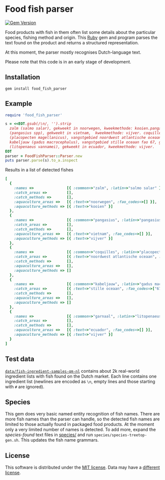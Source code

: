 # Food fish parser

[![Gem Version](https://badge.fury.io/rb/food_fish_parser.svg)](https://rubygems.org/gems/food_fish_parser)

Food products with fish in them often list some details about the particular species,
fishing method and origin. This [Ruby](https://www.ruby-lang.org/) gem and program parses
the text found on the product and returns a structured representation.

At this moment, the parser mostly recognises Dutch-language text.

Please note that this code is in an early stage of development.

## Installation

```
gem install food_fish_parser
```

## Example

```ruby
require 'food_fish_parser'

s = <<EOT.gsub(/\n/, '').strip
  zalm (salmo salar), gekweekt in noorwegen, kweekmethode: kooien.pangasius
  (pangasius spp), gekweekt in vietnam,  kweekmethode: vijver. coquilles
  (placopecten magellanicus), vangstgebied noordwest atlantische oceaan fao 21,
  kabeljauw (gadus macrocephalus), vangstgebied stille oceaan fao 67, garnaal
  (litopenaeus vannamei), gekweekt in ecuador, kweekmethode: vijver.
EOT
parser = FoodFishParser::Parser.new
puts parser.parse(s).to_a.inspect
```
Results in a list of detected fishes
```ruby
[
  {
    :names =>               [{ :common=>"zalm", :latin=>"salmo salar" }],
    :catch_areas =>         [],
    :catch_methods =>       [],
    :aquaculture_areas =>   [{ :text=>"noorwegen", :fao_codes=>[] }],
    :aquaculture_methods => [{ :text=>"kooien" }]
  },
  {
    :names =>               [{ :common=>"pangasius", :latin=>"pangasius spp" }],
    :catch_areas =>         [],
    :catch_methods =>       [],
    :aquaculture_areas =>   [{ :text=>"vietnam", :fao_codes=>[] }],
    :aquaculture_methods => [{ :text=>"vijver" }]
  },
  {
    :names =>               [{ :common=>"coquilles", :latin=>"placopecten magellanicus" }],
    :catch_areas =>         [{ :text=>"noordwest atlantische oceaan", :fao_codes=>["21"] }],
    :catch_methods =>       [],
    :aquaculture_areas =>   [],
    :aquaculture_methods => []
  },
  {
    :names =>               [{ :common=>"kabeljauw", :latin=>"gadus macrocephalus" }],
    :catch_areas =>         [{ :text=>"stille oceaan", :fao_codes=>["67"] }],
    :catch_methods =>       [],
    :aquaculture_areas =>   [],
    :aquaculture_methods => []
  },
  {
    :names =>               [{ :common=>"garnaal", :latin=>"litopenaeus vannamei" }],
    :catch_areas =>         [],
    :catch_methods =>       [],
    :aquaculture_areas =>   [{ :text=>"ecuador", :fao_codes=>[] }],
    :aquaculture_methods => [{ :text=>"vijver" }]
  }
]
```


## Test data

[`data/fish-ingredient-samples-qm-nl`](data/fish-ingredient-samples-qm-nl) contains about 2k 
real-world ingredient lists with fish found on the Dutch market. Each line contains one ingredient
list (newlines are encoded as `\n`, empty lines and those starting with `#` are ignored).


## Species

This gem does very basic named entity recognition of fish names. There are more fish names than the
parser can handle, so the detected fish names are limited to those actually found in packaged food products.
At the moment only a very limited number of names is detected. To add more, expand the _species-found_ text
files in [species/](species/) and run `species/species-treetop-gen.sh`. This updates the fish name grammars.


## License

This software is distributed under the [MIT license](LICENSE). Data may have a [different license](data/README.md).

